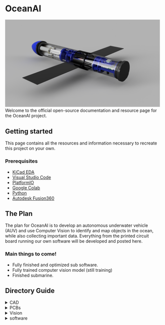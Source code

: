 # OceanAI
![1](/Resources/project_images/sub_cad/complete/render1.png)
Welcome to the official open-source documentation and resource page for the OceanAI project.

## Getting started
This page contains all the resources and information necessary to recreate this project on your own.
### Prerequisites
* [KiCad EDA](https://www.kicad.org/)
* [Visual Studio Code](https://code.visualstudio.com/)
* [PlatformIO](https://platformio.org/)
* [Google Colab](https://colab.research.google.com/?utm_source=scs-index)
* [Python](https://www.python.org/)
* [Autodesk Fusion360](https://www.autodesk.com/products/fusion-360/overview)

## The Plan
The plan for OceanAI is to develop an autonomous underwater vehicle (AUV) and use Computer Vision to identify and map objects in the ocean, while also collecting important data. Everything from the printed circuit board running our own software will be developed and posted here.
### Main things to come!
* Fully finished and optimized sub software.
* Fully trained computer vision model (still training)
* Finished submarine.

## Directory Guide 

<details>
<summary>CAD</summary>
<ul>
  <li>Contains compressed CAD .step files of the submarine</li>
  <li>Dependencies hold external designs that were imported when designing the submarine</li>
  <li>The design is pretty much finalized now!</li>
</ul>
    <img src="Resources/project_images/sub_cad/complete/render1.png" alt="Girl in a jacket">
</details>


<details>
<summary>PCBs</summary>
<ul>
  <li>Contains all the files and fabrication outputs of the PCBs used in this porject</li>
  <li>main_board is the pcb that controls the submarine</li>
  <li>Transmitter is a pcb that is connected to the submarine above water to transmit and receive data</li>
</ul>
    <img src="Resources/project_images/pcb/render.gif" alt="Girl in a jacket">
    <h3>This directory does not contain the external dependencies used in this project! These will be added later.</h3>
</details>

<details>
<summary>Vision</summary>
<ul>
  <li>Contains the Notebook that guides you in creating a custom YOLOv5 model</li>
   <h3>See the <a href="https://github.com/daniel360kim/OceanAI/blob/master/Vision/README.md">README</a> for more info and a tutorial!</h3>
</ul>
    <img src="Resources\project_images\object_detection\Run 1\44a9e4ca-a3bc-4e35-8018-6accfdf4da92.jpg" alt="Girl in a jacket">
   
</details>

<details>
<summary>software</summary>
<ul>
  <li>Contains two directories: <a href="https://github.com/daniel360kim/OceanAI/tree/master/software/receiver_driver">receiver_driver</a> and <a href=">https://github.com/daniel360kim/OceanAI/tree/master/software/sub_driver">sub_driver</a></li>
  <li>sub_driver contains all the code that controls the submarine</li>
  <li>receiver_driver runs code that receives transmitted data from the submarine and displays the image in a GUI</li>

</ul>
    <img src="software\receiver_driver\resources\gui_preview.png">
   
</details>
